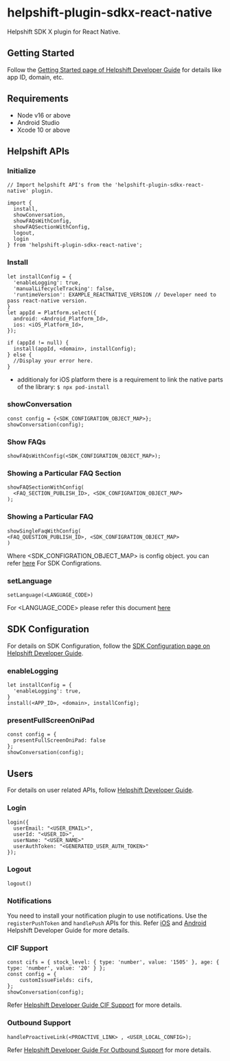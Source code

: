 # helpshift-plugin-sdkx-react-native

Helpshift SDK X plugin for React Native.

## Getting Started

Follow the [Getting Started page of Helpshift Developer Guide](https://developers.helpshift.com/sdkx-react-native/getting-started/) for details like app ID, domain, etc.

## Requirements

- Node v16 or above
- Android Studio
- Xcode 10 or above

## Helpshift APIs

### Initialize

```
// Import helpshift API's from the 'helpshift-plugin-sdkx-react-native' plugin.

import {
  install,
  showConversation,
  showFAQsWithConfig,
  showFAQSectionWithConfig,
  logout,
  login
} from 'helpshift-plugin-sdkx-react-native';
```

### Install

```
let installConfig = {
  'enableLogging': true,
  'manualLifecycleTracking': false,
  'runtimeVersion': EXAMPLE_REACTNATIVE_VERSION // Developer need to pass react-native version.
}
let appId = Platform.select({
  android: <Android_Platform_Id>,
  ios: <iOS_Platform_Id>,
});

if (appId != null) {
  install(appId, <domain>, installConfig);
} else {
  //Display your error here.
}
```

- additionaly for iOS platform there is a requirement to link the native parts of the library:
  `$ npx pod-install`

### showConversation

```
const config = {<SDK_CONFIGRATION_OBJECT_MAP>};
showConversation(config);
```

### Show FAQs

```
showFAQsWithConfig(<SDK_CONFIGRATION_OBJECT_MAP>);
```

### Showing a Particular FAQ Section

```
showFAQSectionWithConfig(
  <FAQ_SECTION_PUBLISH_ID>, <SDK_CONFIGRATION_OBJECT_MAP>
);
```

### Showing a Particular FAQ

```
showSingleFaqWithConfig(
<FAQ_QUESTION_PUBLISH_ID>, <SDK_CONFIGRATION_OBJECT_MAP>
)
```

Where <SDK_CONFIGRATION_OBJECT_MAP> is config object. you can refer [here](https://developers.helpshift.com/sdkx-react-native/sdk-configuration/) For SDK Configrations.

### setLanguage

```
setLanguage(<LANGUAGE_CODE>)
```

For <LANGUAGE_CODE> please refer this document [here](https://developers.helpshift.com/sdkx-react-native/i18n/)

## SDK Configuration

For details on SDK Configuration, follow the [SDK Configuration page on Helpshift Developer Guide](https://developers.helpshift.com/sdkx-react-native/sdk-configuration/).

### enableLogging

```
let installConfig = {
  'enableLogging': true,
}
install(<APP_ID>, <domain>, installConfig);
```

### presentFullScreenOniPad

```
const config = {
  presentFullScreenOniPad: false
};
showConversation(config);
```

## Users

For details on user related APIs, follow [Helpshift Developer Guide](https://developers.helpshift.com/sdkx-react-native/users/).

### Login

```
login({
  userEmail: "<USER_EMAIL>",
  userId: "<USER_ID>",
  userName: "<USER_NAME>"
  userAuthToken: "<GENERATED_USER_AUTH_TOKEN>"
});
```

### Logout

```
logout()
```

### Notifications

You need to install your notification plugin to use notifications. Use the `registerPushToken` and `handlePush` APIs for this. Refer [iOS](https://developers.helpshift.com/sdkx-react-native/notifications-ios/) and [Android](https://developers.helpshift.com/sdkx-react-native/notifications-android) Helpshift Developer Guide for more details.

### CIF Support

```
const cifs = { stock_level: { type: 'number', value: '1505' }, age: { type: 'number', value: '20' } };
const config = {
    customIssueFields: cifs,
};
showConversation(config);
```

Refer [Helpshift Developer Guide CIF Support](https://developers.helpshift.com/sdkx-react-native/tracking/#set-custom-issue-fields) for more details.

### Outbound Support

```
handleProactiveLink(<PROACTIVE_LINK> , <USER_LOCAL_CONFIG>);
```

Refer [Helpshift Developer Guide For Outbound Support](https://developers.helpshift.com/sdkx-react-native/outbound-support/) for more details.
